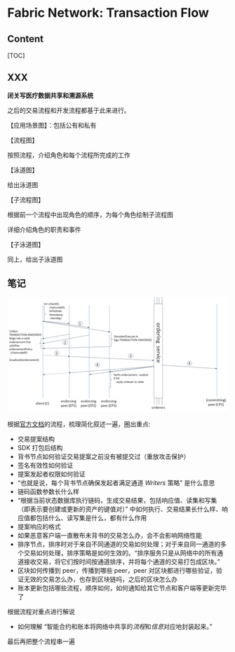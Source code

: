 # Fabric Network: Transaction Flow

## Content

[TOC]

## XXX

**闭关写医疗数据共享和溯源系统**

之后的交易流程和开发流程都基于此来进行。

【应用场景图】：包括公有和私有

【流程图】

按照流程，介绍角色和每个流程所完成的工作

【泳道图】

给出泳道图

【子流程图】

根据前一个流程中出现角色的顺序，为每个角色绘制子流程图

详细介绍角色的职责和事件

【子泳道图】

同上，给出子泳道图

## 笔记

![flow-simple](res/2021.01.28%20Fabric%20Network%20Transaction%20Flow/flow-simple.png)

根据[官方文档](https://hyperledger-fabric.readthedocs.io/zh_CN/release-2.2/txflow.html)的流程，梳理简化叙述一遍，圈出重点:

- 交易提案结构
- SDK 打包后结构
- 背书节点如何验证交易提案之前没有被提交过（重放攻击保护）
- 签名有效性如何验证
- 提案发起者权限如何验证
- “也就是说，每个背书节点确保发起者满足通道 *Writers* 策略” 是什么意思
- 链码函数参数长什么样
- “根据当前状态数据库执行链码，生成交易结果，包括响应值、读集和写集（即表示要创建或更新的资产的键值对）” 中如何执行、交易结果长什么样、响应值都包括什么、读写集是什么，都有什么作用
- 提案响应的格式
- 如果恶意客户端一直散布未背书的交易怎么办，会不会影响网络性能
- 排序节点，排序时对于来自不同通道的交易如何处理；对于来自同一通道的多个交易如何处理，排序策略是如何生效的。“排序服务只是从网络中的所有通道接收交易，将它们按时间按通道排序，并将每个通道的交易打包成区块。”
- 区块如何传播到 peer，传播到哪些 peer，peer 对区块都进行哪些验证，验证无效的交易怎么办，也存到区块链吗，之后的区块怎么办
- 账本更新包括哪些流程，顺序如何，如何通知给其它节点和客户端等更新完毕了

根据流程对重点进行解说

- 如何理解 “智能合约和账本将网络中共享的*流程*和*信息*对应地封装起来。”

最后再把整个流程串一遍

